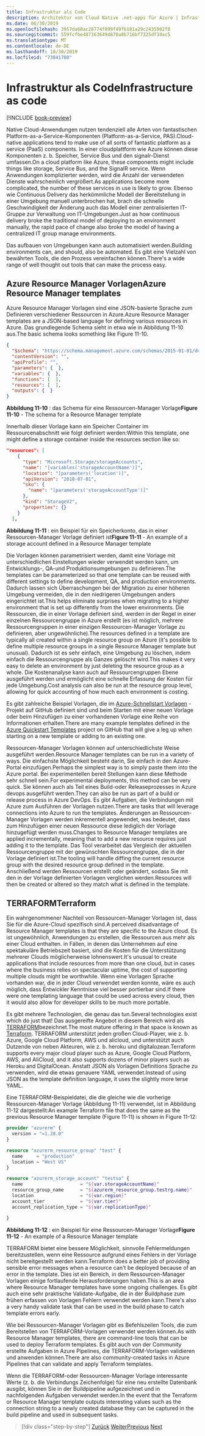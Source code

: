 ```yaml
---
title: Infrastruktur als Code
description: Architektur von Cloud Native .net-apps für Azure | Infrastruktur als Code
ms.date: 06/30/2019
ms.openlocfilehash: 3957da68ac28774f899f49fb181a29c2435902f8
ms.sourcegitcommit: 559fcfbe4871636494870a8b716bf7325df34ac5
ms.translationtype: MT
ms.contentlocale: de-DE
ms.lasthandoff: 10/30/2019
ms.locfileid: "73841780"
---
```

# <a name="infrastructure-as-code"></a><span data-ttu-id="1b3b4-103">Infrastruktur als Code</span><span class="sxs-lookup"><span data-stu-id="1b3b4-103">Infrastructure as code</span></span>

[!INCLUDE [book-preview](../../../includes/book-preview.md)]

<span data-ttu-id="1b3b4-104">Native Cloud-Anwendungen nutzen tendenziell alle Arten von fantastischen Platform-as-a-Service-Komponenten (Platform-as-a-Service, PAS).</span><span class="sxs-lookup"><span data-stu-id="1b3b4-104">Cloud-native applications tend to make use of all sorts of fantastic platform as a service (PaaS) components.</span></span> <span data-ttu-id="1b3b4-105">In einer cloudplattform wie Azure können diese Komponenten z. b. Speicher, Service Bus und den signalr-Dienst umfassen.</span><span class="sxs-lookup"><span data-stu-id="1b3b4-105">On a cloud platform like Azure, these components might include things like storage, Service Bus, and the SignalR service.</span></span> <span data-ttu-id="1b3b4-106">Wenn Anwendungen komplizierter werden, wird die Anzahl der verwendeten Dienste wahrscheinlich vergrößert.</span><span class="sxs-lookup"><span data-stu-id="1b3b4-106">As applications become more complicated, the number of these services in use is likely to grow.</span></span> <span data-ttu-id="1b3b4-107">Ebenso wie Continuous Delivery das herkömmliche Modell der Bereitstellung in einer Umgebung manuell unterbrochen hat, brach die schnelle Geschwindigkeit der Änderung auch das Modell einer zentralisierten IT-Gruppe zur Verwaltung von IT-Umgebungen.</span><span class="sxs-lookup"><span data-stu-id="1b3b4-107">Just as how continuous delivery broke the traditional model of deploying to an environment manually, the rapid pace of change also broke the model of having a centralized IT group manage environments.</span></span>

<span data-ttu-id="1b3b4-108">Das aufbauen von Umgebungen kann auch automatisiert werden.</span><span class="sxs-lookup"><span data-stu-id="1b3b4-108">Building environments can, and should, also be automated.</span></span> <span data-ttu-id="1b3b4-109">Es gibt eine Vielzahl von bewährten Tools, die den Prozess vereinfachen können.</span><span class="sxs-lookup"><span data-stu-id="1b3b4-109">There's a wide range of well thought out tools that can make the process easy.</span></span>

## <a name="azure-resource-manager-templates"></a><span data-ttu-id="1b3b4-110">Azure Resource Manager Vorlagen</span><span class="sxs-lookup"><span data-stu-id="1b3b4-110">Azure Resource Manager templates</span></span>

<span data-ttu-id="1b3b4-111">Azure Resource Manager Vorlagen sind eine JSON-basierte Sprache zum Definieren verschiedener Ressourcen in Azure.</span><span class="sxs-lookup"><span data-stu-id="1b3b4-111">Azure Resource Manager templates are a JSON-based language for defining various resources in Azure.</span></span> <span data-ttu-id="1b3b4-112">Das grundlegende Schema sieht in etwa wie in Abbildung 11-10 aus.</span><span class="sxs-lookup"><span data-stu-id="1b3b4-112">The basic schema looks something like Figure 11-10.</span></span>

```json
{
  "$schema": "https://schema.management.azure.com/schemas/2015-01-01/deploymentTemplate.json#",
  "contentVersion": "",
  "apiProfile": "",
  "parameters": {  },
  "variables": {  },
  "functions": [  ],
  "resources": [  ],
  "outputs": {  }
}
```

<span data-ttu-id="1b3b4-113">**Abbildung 11-10** : das Schema für eine Ressourcen-Manager Vorlage</span><span class="sxs-lookup"><span data-stu-id="1b3b4-113">**Figure 11-10** - The schema for a Resource Manager template</span></span>

<span data-ttu-id="1b3b4-114">Innerhalb dieser Vorlage kann ein Speicher Container im Ressourcenabschnitt wie folgt definiert werden:</span><span class="sxs-lookup"><span data-stu-id="1b3b4-114">Within this template, one might define a storage container inside the resources section like so:</span></span>

```json
"resources": [
    {
      "type": "Microsoft.Storage/storageAccounts",
      "name": "[variables('storageAccountName')]",
      "location": "[parameters('location')]",
      "apiVersion": "2018-07-01",
      "sku": {
        "name": "[parameters('storageAccountType')]"
      },
      "kind": "StorageV2",
      "properties": {}
    }
  ],
```

<span data-ttu-id="1b3b4-115">**Abbildung 11-11** : ein Beispiel für ein Speicherkonto, das in einer Ressourcen-Manager Vorlage definiert ist</span><span class="sxs-lookup"><span data-stu-id="1b3b4-115">**Figure 11-11** - An example of a storage account defined in a Resource Manager template</span></span>

<span data-ttu-id="1b3b4-116">Die Vorlagen können parametrisiert werden, damit eine Vorlage mit unterschiedlichen Einstellungen wieder verwendet werden kann, um Entwicklungs-, QA-und Produktionsumgebungen zu definieren.</span><span class="sxs-lookup"><span data-stu-id="1b3b4-116">The templates can be parameterized so that one template can be reused with different settings to define development, QA, and production environments.</span></span> <span data-ttu-id="1b3b4-117">Dadurch lassen sich Überraschungen bei der Migration zu einer höheren Umgebung vermeiden, die in den niedrigeren Umgebungen anders eingerichtet ist.</span><span class="sxs-lookup"><span data-stu-id="1b3b4-117">This helps eliminate surprises when migrating to a higher environment that is set up differently from the lower environments.</span></span> <span data-ttu-id="1b3b4-118">Die Ressourcen, die in einer Vorlage definiert sind, werden in der Regel in einer einzelnen Ressourcengruppe in Azure erstellt (es ist möglich, mehrere Ressourcengruppen in einer einzigen Ressourcen-Manager Vorlage zu definieren, aber ungewöhnliche).</span><span class="sxs-lookup"><span data-stu-id="1b3b4-118">The resources defined in a template are typically all created within a single resource group on Azure (it's possible to define multiple resource groups in a single Resource Manager template but unusual).</span></span> <span data-ttu-id="1b3b4-119">Dadurch ist es sehr einfach, eine Umgebung zu löschen, indem einfach die Ressourcengruppe als Ganzes gelöscht wird.</span><span class="sxs-lookup"><span data-stu-id="1b3b4-119">This makes it very easy to delete an environment by just deleting the resource group as a whole.</span></span> <span data-ttu-id="1b3b4-120">Die Kostenanalyse kann auch auf Ressourcengruppen Ebene ausgeführt werden und ermöglicht eine schnelle Erfassung der Kosten für jede Umgebung.</span><span class="sxs-lookup"><span data-stu-id="1b3b4-120">Cost analysis can also be run at the resource group level, allowing for quick accounting of how much each environment is costing.</span></span>

<span data-ttu-id="1b3b4-121">Es gibt zahlreiche Beispiel Vorlagen, die im [Azure-Schnellstart Vorlagen](https://github.com/Azure/azure-quickstart-templates) -Projekt auf GitHub definiert sind und beim Starten mit einer neuen Vorlage oder beim Hinzufügen zu einer vorhandenen Vorlage eine Reihe von Informationen erhalten.</span><span class="sxs-lookup"><span data-stu-id="1b3b4-121">There are many example templates defined in the [Azure Quickstart Templates](https://github.com/Azure/azure-quickstart-templates) project on GitHub that will give a leg up when starting on a new template or adding to an existing one.</span></span>

<span data-ttu-id="1b3b4-122">Ressourcen-Manager Vorlagen können auf unterschiedlichste Weise ausgeführt werden.</span><span class="sxs-lookup"><span data-stu-id="1b3b4-122">Resource Manager templates can be run in a variety of ways.</span></span> <span data-ttu-id="1b3b4-123">Die einfachste Möglichkeit besteht darin, Sie einfach in den Azure-Portal einzufügen.</span><span class="sxs-lookup"><span data-stu-id="1b3b4-123">Perhaps the simplest way is to simply paste them into the Azure portal.</span></span> <span data-ttu-id="1b3b4-124">Bei experimentellen bereit Stellungen kann diese Methode sehr schnell sein.</span><span class="sxs-lookup"><span data-stu-id="1b3b4-124">For experimental deployments, this method can be very quick.</span></span> <span data-ttu-id="1b3b4-125">Sie können auch als Teil eines Build-oder Releaseprozesses in Azure devops ausgeführt werden.</span><span class="sxs-lookup"><span data-stu-id="1b3b4-125">They can also be run as part of a build or release process in Azure DevOps.</span></span> <span data-ttu-id="1b3b4-126">Es gibt Aufgaben, die Verbindungen mit Azure zum Ausführen der Vorlagen nutzen.</span><span class="sxs-lookup"><span data-stu-id="1b3b4-126">There are tasks that will leverage connections into Azure to run the templates.</span></span> <span data-ttu-id="1b3b4-127">Änderungen an Ressourcen-Manager Vorlagen werden inkrementell angewendet, was bedeutet, dass zum Hinzufügen einer neuen Ressource diese lediglich der Vorlage hinzugefügt werden muss.</span><span class="sxs-lookup"><span data-stu-id="1b3b4-127">Changes to Resource Manager templates are applied incrementally, meaning that to add a new resource requires just adding it to the template.</span></span> <span data-ttu-id="1b3b4-128">Das Tool verarbeitet das Vergleich der aktuellen Ressourcengruppe mit der gewünschten Ressourcengruppe, die in der Vorlage definiert ist.</span><span class="sxs-lookup"><span data-stu-id="1b3b4-128">The tooling will handle diffing the current resource group with the desired resource group defined in the template.</span></span> <span data-ttu-id="1b3b4-129">Anschließend werden Ressourcen erstellt oder geändert, sodass Sie mit den in der Vorlage definierten Vorlagen verglichen werden.</span><span class="sxs-lookup"><span data-stu-id="1b3b4-129">Resources will then be created or altered so they match what is defined in the template.</span></span>  

## <a name="terraform"></a><span data-ttu-id="1b3b4-130">TERRAFORM</span><span class="sxs-lookup"><span data-stu-id="1b3b4-130">Terraform</span></span>

<span data-ttu-id="1b3b4-131">Ein wahrgenommener Nachteil von Ressourcen-Manager Vorlagen ist, dass Sie für die Azure-Cloud spezifisch sind.</span><span class="sxs-lookup"><span data-stu-id="1b3b4-131">A perceived disadvantage of Resource Manager templates is that they are specific to the Azure cloud.</span></span> <span data-ttu-id="1b3b4-132">Es ist ungewöhnlich, Anwendungen zu erstellen, die Ressourcen aus mehr als einer Cloud enthalten. in Fällen, in denen das Unternehmen auf eine spektakuläre Betriebszeit basiert, sind die Kosten für die Unterstützung mehrerer Clouds möglicherweise lohnenswert.</span><span class="sxs-lookup"><span data-stu-id="1b3b4-132">It's unusual to create applications that include resources from more than one cloud, but in cases where the business relies on spectacular uptime, the cost of supporting multiple clouds might be worthwhile.</span></span> <span data-ttu-id="1b3b4-133">Wenn eine Vorlagen Sprache vorhanden war, die in jeder Cloud verwendet werden konnte, wäre es auch möglich, dass Entwickler Kenntnisse viel besser portierbar sind.</span><span class="sxs-lookup"><span data-stu-id="1b3b4-133">If there were one templating language that could be used across every cloud, then it would also allow for developer skills to be much more portable.</span></span>

<span data-ttu-id="1b3b4-134">Es gibt mehrere Technologien, die genau das tun.</span><span class="sxs-lookup"><span data-stu-id="1b3b4-134">Several technologies exist which do just that!</span></span> <span data-ttu-id="1b3b4-135">Das ausgereifte Angebot in diesem Bereich wird als [TERRAFORM](https://www.terraform.io/)bezeichnet.</span><span class="sxs-lookup"><span data-stu-id="1b3b4-135">The most mature offering in that space is known as [Terraform](https://www.terraform.io/).</span></span> <span data-ttu-id="1b3b4-136">TERRAFORM unterstützt jeden großen Cloud-Player, wie z. b. Azure, Google Cloud Platform, AWS und alicloud, und unterstützt auch Dutzende von neben Akteuren, wie z. b. heroku und digitalozean.</span><span class="sxs-lookup"><span data-stu-id="1b3b4-136">Terraform supports every major cloud player such as Azure, Google Cloud Platform, AWS, and AliCloud, and it also supports dozens of minor players such as Heroku and DigitalOcean.</span></span> <span data-ttu-id="1b3b4-137">Anstatt JSON als Vorlagen Definitions Sprache zu verwenden, wird die etwas genauere YAML verwendet.</span><span class="sxs-lookup"><span data-stu-id="1b3b4-137">Instead of using JSON as the template definition language, it uses the slightly more terse YAML.</span></span>

<span data-ttu-id="1b3b4-138">Eine TERRAFORM-Beispieldatei, die die gleiche wie die vorherige Ressourcen-Manager Vorlage (Abbildung 11-11) verwendet, ist in Abbildung 11-12 dargestellt:</span><span class="sxs-lookup"><span data-stu-id="1b3b4-138">An example Terraform file that does the same as the previous Resource Manager template (Figure 11-11) is shown in Figure 11-12:</span></span>

```terraform
provider "azurerm" {
  version = "=1.28.0"
}

resource "azurerm_resource_group" "test" {
  name     = "production"
  location = "West US"
}

resource "azurerm_storage_account" "testsa" {
  name                     = "${var.storageAccountName}"
  resource_group_name      = "${azurerm_resource_group.testrg.name}"
  location                 = "${var.region}"
  account_tier             = "${var.tier}"
  account_replication_type = "${var.replicationType}"

}
```

<span data-ttu-id="1b3b4-139">**Abbildung 11-12** : ein Beispiel für eine Ressourcen-Manager Vorlage</span><span class="sxs-lookup"><span data-stu-id="1b3b4-139">**Figure 11-12** - An example of a Resource Manager template</span></span>

<span data-ttu-id="1b3b4-140">TERRAFORM bietet eine bessere Möglichkeit, sinnvolle Fehlermeldungen bereitzustellen, wenn eine Ressource aufgrund eines Fehlers in der Vorlage nicht bereitgestellt werden kann.</span><span class="sxs-lookup"><span data-stu-id="1b3b4-140">Terraform does a better job of providing sensible error messages when a resource can't be deployed because of an error in the template.</span></span> <span data-ttu-id="1b3b4-141">Dies ist ein Bereich, in dem Ressourcen-Manager Vorlagen einige fortlaufende Herausforderungen haben.</span><span class="sxs-lookup"><span data-stu-id="1b3b4-141">This is an area where Resource Manager templates have some ongoing challenges.</span></span> <span data-ttu-id="1b3b4-142">Es gibt auch eine sehr praktische Validate-Aufgabe, die in der Buildphase zum frühen erfassen von Vorlagen Fehlern verwendet werden kann.</span><span class="sxs-lookup"><span data-stu-id="1b3b4-142">There's also a very handy validate task that can be used in the build phase to catch template errors early.</span></span>

<span data-ttu-id="1b3b4-143">Wie bei Ressourcen-Manager Vorlagen gibt es Befehlszeilen Tools, die zum Bereitstellen von TERRAFORM-Vorlagen verwendet werden können.</span><span class="sxs-lookup"><span data-stu-id="1b3b4-143">As with Resource Manager templates, there are command-line tools that can be used to deploy Terraform templates.</span></span> <span data-ttu-id="1b3b4-144">Es gibt auch von der Community erstellte Aufgaben in Azure Pipelines, die TERRAFORM-Vorlagen validieren und anwenden können.</span><span class="sxs-lookup"><span data-stu-id="1b3b4-144">There are also community-created tasks in Azure Pipelines that can validate and apply Terraform templates.</span></span>

<span data-ttu-id="1b3b4-145">Wenn die TERRAFORM-oder Ressourcen-Manager Vorlage interessante Werte (z. b. die Verbindungs Zeichenfolge) für eine neu erstellte Datenbank ausgibt, können Sie in der Buildpipeline aufgezeichnet und in nachfolgenden Aufgaben verwendet werden.</span><span class="sxs-lookup"><span data-stu-id="1b3b4-145">In the event that the Terraform or Resource Manager template outputs interesting values such as the connection string to a newly created database they can be captured in the build pipeline and used in subsequent tasks.</span></span>

>[!div class="step-by-step"]
><span data-ttu-id="1b3b4-146">[Zurück](devops.md)
>[Weiter](application-bundles.md)</span><span class="sxs-lookup"><span data-stu-id="1b3b4-146">[Previous](devops.md)
[Next](application-bundles.md)</span></span>
